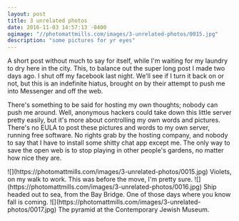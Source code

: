 ```yaml
---
layout: post
title: 3 unrelated photos
date: 2016-11-03 14:57:13 -0400
ogimage: "//photomattmills.com/images/3-unrelated-photos/0015.jpg"
description: "some pictures for yr eyes"
---
```


A short post without much to say for itself, while I'm waiting for my laundry to dry here in the city. This, to balance out the super long post I made two days ago. I shut off my facebook last night. We'll see if I turn it back on or not, but this is an indefinite hiatus, brought on by their attempt to push me into Messenger and off the web.

There's something to be said for hosting my own thoughts; nobody can push me around. Well, anonymous hackers could take down this little server pretty easily, but it's more about controlling my own words and pictures. There's no EULA to post these pictures and words to my own server, running free software. No rights grab by the hosting company, and nobody to say that I have to install some shitty chat app except me. The only way to save the open web is to stop playing in other people's gardens, no matter how nice they are.

<span style="display:block;" class="center">
  ![](https://photomattmills.com/images/3-unrelated-photos/0015.jpg)
<span class="caption">Violets, on my walk to work. This was before the move, I'm pretty sure.</span>
![](https://photomattmills.com/images/3-unrelated-photos/0016.jpg)
<span class="caption">Ship headed out to sea, from the Bay Bridge. One of those days where you know fall is coming.</span>
![](https://photomattmills.com/images/3-unrelated-photos/0017.jpg)
<span class="caption">The pyramid at the Contemporary Jewish Museum.</span>
</span>
